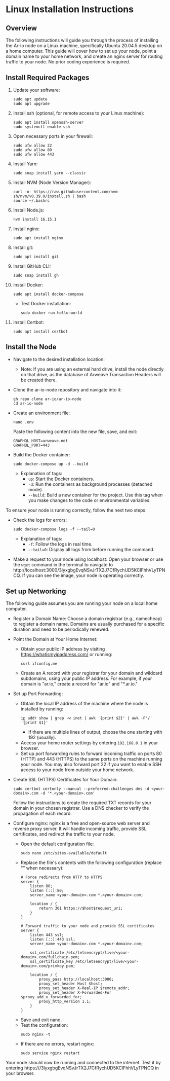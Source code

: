 # Linux Installation Instructions

## Overview
The following instructions will guide you through the process of installing the Ar-io node on a Linux machine, specifically Ubuntu 20.04.5 desktop on a home computer. This guide will cover how to set up your node, point a domain name to your home network, and create an nginx server for routing traffic to your node. No prior coding experience is required.

## Install Required Packages

1. Update your software:
    ```
    sudo apt update
    sudo apt upgrade
    ```

2. Install ssh (optional, for remote access to your Linux machine):
    ```
    sudo apt install openssh-server
    sudo systemctl enable ssh
    ```

3. Open necessary ports in your firewall:
    ```
    sudo ufw allow 22
    sudo ufw allow 80
    sudo ufw allow 443
    ```

4. Install Yarn:
    ```
    sudo snap install yarn --classic
    ```

5. Install NVM (Node Version Manager):
    ```
    curl -o- https://raw.githubusercontent.com/nvm-sh/nvm/v0.39.0/install.sh | bash
    source ~/.bashrc
    ```

6. Install Node.js:
    ```
    nvm install 16.15.1
    ```

7. Install nginx:
    ```
    sudo apt install nginx
    ```

8. Install git:
    ```
    sudo apt install git
    ```

9. Install GitHub CLI:
    ```
    sudo snap install gh
    ```

10. Install Docker:
    ```
    sudo apt install docker-compose
    ```
    - Test Docker installation:
        ```
        sudo docker run hello-world
        ```

11. Install Certbot:
    ```
    sudo apt install certbot
    ```

## Install the Node

- Navigate to the desired installation location:
    - Note: If you are using an external hard drive, install the node directly on that drive, as the database of Arweave Transaction Headers will be created there.

- Clone the ar-io-node repository and navigate into it:
    ```
    gh repo clone ar-io/ar-io-node
    cd ar-io-node
    ```

- Create an environment file:
    ```
    nano .env
    ```
    Paste the following content into the new file, save, and exit:
    ```
    GRAPHQL_HOST=arweave.net
    GRAPHQL_PORT=443
    ```

- Build the Docker container:
    ```
    sudo docker-compose up -d --build
    ```
    - Explanation of tags:
        - `up`: Start the Docker containers.
        - `-d`: Run the containers as background processes (detached mode).
        - `--build`: Build a new container for the project. Use this tag when you make changes to the code or environmental variables.

To ensure your node is running correctly, follow the next two steps.

- Check the logs for errors:
    ```
    sudo docker-compose logs -f --tail=0
    ```
    - Explanation of tags:
        - `-f`: Follow the logs in real time.
        - `--tail=0`: Display all logs from before running the command.

- Make a request to your node using localhost:
    Open your browser or use the `wget` command in the terminal to navigate to http://localhost:3000/3lyxgbgEvqNSvJrTX2J7CfRychUD5KClFhhVLyTPNCQ.
    If you can see the image, your node is operating correctly.

## Set up Networking

The following guide assumes you are running your node on a local home computer.

- Register a Domain Name:
    Choose a domain registrar (e.g., namecheap) to register a domain name. Domains are usually purchased for a specific duration and need to be periodically renewed.

- Point the Domain at Your Home Internet:
    - Obtain your public IP address by visiting https://whatismyipaddress.com/ or running:
        ```
        curl ifconfig.me
        ```
    - Create an A record with your registrar for your domain and wildcard subdomains, using your public IP address. For example, if your domain is "ar.io," create a record for "ar.io" and "*.ar.io."

- Set up Port Forwarding:
    - Obtain the local IP address of the machine where the node is installed by running:
        ```
        ip addr show | grep -w inet | awk '{print $2}' | awk -F'/' '{print $1}'
        ```
        - If there are multiple lines of output, choose the one starting with 192 (usually).
    - Access your home router settings by entering `192.168.0.1` in your browser.
    - Set up port forwarding rules to forward incoming traffic on ports 80 (HTTP) and 443 (HTTPS) to the same ports on the machine running your node. You may also forward port 22 if you want to enable SSH access to your node from outside your home network.

- Create SSL (HTTPS) Certificates for Your Domain:
    ```
    sudo certbot certonly --manual --preferred-challenges dns -d <your-domain>.com -d '*.<your-domain>.com'
    ```
    Follow the instructions to create the required TXT records for your domain in your chosen registrar. Use a DNS checker to verify the propagation of each record.

- Configure nginx:
    nginx is a free and open-source web server and reverse proxy server. It will handle incoming traffic, provide SSL certificates, and redirect the traffic to your node.
    - Open the default configuration file:
        ```
        sudo nano /etc/sites-available/default
        ```
    - Replace the file's contents with the following configuration (replace "<your-domain>" when necessary):
        ```
        # Force redirects from HTTP to HTTPS
        server {
            listen 80;
            listen [::]:80;
            server_name <your-domain>.com *.<your-domain>.com;

            location / {
                return 301 https://$host$request_uri;
            }
        }

        # Forward traffic to your node and provide SSL certificates
        server {
            listen 443 ssl;
            listen [::]:443 ssl;
            server_name <your-domain>.com *.<your-domain>.com;

            ssl_certificate /etc/letsencrypt/live/<your-domain>.com/fullchain.pem;
            ssl_certificate_key /etc/letsencrypt/live/<your-domain>.com/privkey.pem;

            location / {
                proxy_pass http://localhost:3000;
                proxy_set_header Host $host;
                proxy_set_header X-Real-IP $remote_addr;
                proxy_set_header X-Forwarded-For $proxy_add_x_forwarded_for;
                proxy_http_version 1.1;
            }
        }
        ```
    - Save and exit nano.
    - Test the configuration:
        ```
        sudo nginx -t
        ```
    - If there are no errors, restart nginx:
        ```
        sudo service nginx restart
        ```

Your node should now be running and connected to the internet. Test it by entering https://<your-domain>/3lyxgbgEvqNSvJrTX2J7CfRychUD5KClFhhVLyTPNCQ in your browser.
